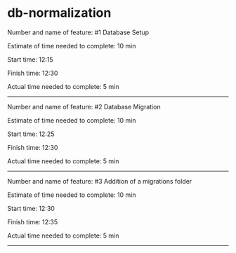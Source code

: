 # db-normalization

Number and name of feature: #1 Database Setup

Estimate of time needed to complete: 10 min

Start time: 12:15

Finish time: 12:30

Actual time needed to complete: 5 min

---

Number and name of feature: #2 Database Migration

Estimate of time needed to complete: 10 min

Start time: 12:25

Finish time:  12:30

Actual time needed to complete: 5 min

---

Number and name of feature: #3 Addition of a migrations folder

Estimate of time needed to complete: 10 min

Start time: 12:30

Finish time: 12:35

Actual time needed to complete: 5 min

---
